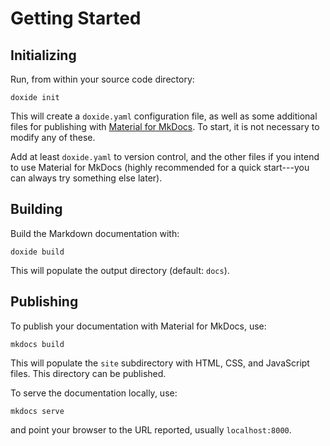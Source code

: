 # Getting Started

## Initializing

Run, from within your source code directory:
```
doxide init
```
This will create a `doxide.yaml` configuration file, as well as some
additional files for publishing with [Material for
MkDocs](https://squidfunk.github.io/mkdocs-material/). To start, it is not
necessary to modify any of these.

Add at least `doxide.yaml` to version control, and the other files if you intend to use Material for MkDocs (highly recommended for a quick start---you can always try something else later).


## Building

Build the Markdown documentation with:
```
doxide build
```
This will populate the output directory (default: `docs`).


## Publishing

To publish your documentation with Material for MkDocs, use:
```
mkdocs build
```
This will populate the `site` subdirectory with HTML, CSS, and JavaScript files. This directory can be published.

To serve the documentation locally, use:
```
mkdocs serve
```
and point your browser to the URL reported, usually `localhost:8000`.
